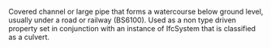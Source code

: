 Covered channel or large pipe that forms a watercourse below ground level, usually under a road or railway (BS6100). Used as a non type driven property set in conjunction with an instance of IfcSystem that is classified as a culvert.